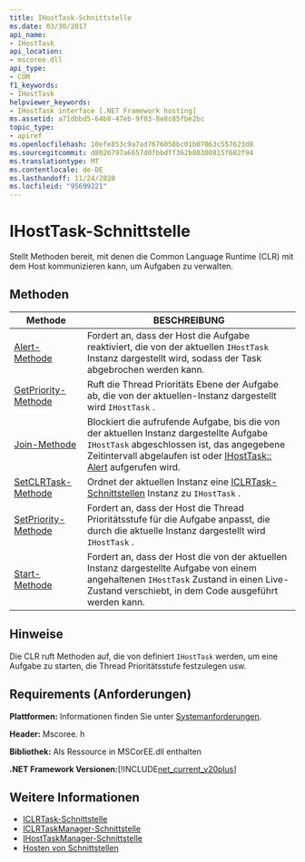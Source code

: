 ```yaml
---
title: IHostTask-Schnittstelle
ms.date: 03/30/2017
api_name:
- IHostTask
api_location:
- mscoree.dll
api_type:
- COM
f1_keywords:
- IHostTask
helpviewer_keywords:
- IHostTask interface [.NET Framework hosting]
ms.assetid: a71dbbd5-64b8-47eb-9f03-8e8c85fbe2bc
topic_type:
- apiref
ms.openlocfilehash: 10efe853c9a7ad7676058bc01b07063c557623d8
ms.sourcegitcommit: d8020797a6657d0fbbdff362b80300815f682f94
ms.translationtype: MT
ms.contentlocale: de-DE
ms.lasthandoff: 11/24/2020
ms.locfileid: "95699221"
---
```

# <a name="ihosttask-interface"></a>IHostTask-Schnittstelle

Stellt Methoden bereit, mit denen die Common Language Runtime (CLR) mit dem Host kommunizieren kann, um Aufgaben zu verwalten.  
  
## <a name="methods"></a>Methoden  
  
|Methode|BESCHREIBUNG|  
|------------|-----------------|  
|[Alert-Methode](ihosttask-alert-method.md)|Fordert an, dass der Host die Aufgabe reaktiviert, die von der aktuellen `IHostTask` Instanz dargestellt wird, sodass der Task abgebrochen werden kann.|  
|[GetPriority-Methode](ihosttask-getpriority-method.md)|Ruft die Thread Prioritäts Ebene der Aufgabe ab, die von der aktuellen-Instanz dargestellt wird `IHostTask` .|  
|[Join-Methode](ihosttask-join-method.md)|Blockiert die aufrufende Aufgabe, bis die von der aktuellen Instanz dargestellte Aufgabe `IHostTask` abgeschlossen ist, das angegebene Zeitintervall abgelaufen ist oder [IHostTask:: Alert](ihosttask-alert-method.md) aufgerufen wird.|  
|[SetCLRTask-Methode](ihosttask-setclrtask-method.md)|Ordnet der aktuellen Instanz eine [ICLRTask-Schnittstellen](iclrtask-interface.md) Instanz zu `IHostTask` .|  
|[SetPriority-Methode](ihosttask-setpriority-method.md)|Fordert an, dass der Host die Thread Prioritätsstufe für die Aufgabe anpasst, die durch die aktuelle Instanz dargestellt wird `IHostTask` .|  
|[Start-Methode](ihosttask-start-method.md)|Fordert an, dass der Host die von der aktuellen Instanz dargestellte Aufgabe von einem angehaltenen `IHostTask` Zustand in einen Live-Zustand verschiebt, in dem Code ausgeführt werden kann.|  
  
## <a name="remarks"></a>Hinweise  

 Die CLR ruft Methoden auf, die von definiert `IHostTask` werden, um eine Aufgabe zu starten, die Thread Prioritätsstufe festzulegen usw.  
  
## <a name="requirements"></a>Requirements (Anforderungen)  

 **Plattformen:** Informationen finden Sie unter [Systemanforderungen](../../get-started/system-requirements.md).  
  
 **Header:** Mscoree. h  
  
 **Bibliothek:** Als Ressource in MSCorEE.dll enthalten  
  
 **.NET Framework Versionen:**[!INCLUDE[net_current_v20plus](../../../../includes/net-current-v20plus-md.md)]  
  
## <a name="see-also"></a>Weitere Informationen

- [ICLRTask-Schnittstelle](iclrtask-interface.md)
- [ICLRTaskManager-Schnittstelle](iclrtaskmanager-interface.md)
- [IHostTaskManager-Schnittstelle](ihosttaskmanager-interface.md)
- [Hosten von Schnittstellen](hosting-interfaces.md)
